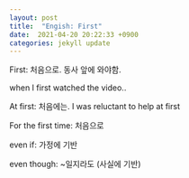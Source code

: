 ```yaml
---
layout: post
title:  "Engish: First"
date:  2021-04-20 20:22:33 +0900 
categories: jekyll update
---
```


First: 처음으로.  동사 앞에 와야함.

when I first watched the video..

At first: 처음에는. I was reluctant to help at first

For the first time: 처음으로

even if: 가정에 기반

even though: ~일지라도 (사실에 기반)
